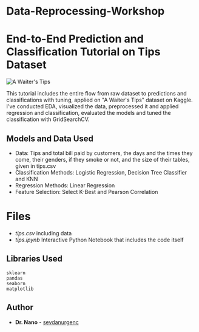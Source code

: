 # Data-Reprocessing-Workshop


# End-to-End Prediction and Classification Tutorial on Tips Dataset
![A Waiter's Tips](https://images-wixmp-ed30a86b8c4ca887773594c2.wixmp.com/f/05df8cc2-4413-4a7c-93c7-dbf7991b18a7/ddxyf0d-44c7e112-9fa3-46f2-9f70-a9af10326667.png/v1/fill/w_1079,h_537,q_80,strp/a_waiters__tips_by_markdownimgmn_ddxyf0d-fullview.jpg?token=eyJ0eXAiOiJKV1QiLCJhbGciOiJIUzI1NiJ9.eyJzdWIiOiJ1cm46YXBwOiIsImlzcyI6InVybjphcHA6Iiwib2JqIjpbW3siaGVpZ2h0IjoiPD01MzciLCJwYXRoIjoiXC9mXC8wNWRmOGNjMi00NDEzLTRhN2MtOTNjNy1kYmY3OTkxYjE4YTdcL2RkeHlmMGQtNDRjN2UxMTItOWZhMy00NmYyLTlmNzAtYTlhZjEwMzI2NjY3LnBuZyIsIndpZHRoIjoiPD0xMDc5In1dXSwiYXVkIjpbInVybjpzZXJ2aWNlOmltYWdlLm9wZXJhdGlvbnMiXX0.EXIAv4nm9B2xi2mbcZ52n58rfPGsiQeldOQ0Bj7fahY)

This tutorial includes the entire flow from raw dataset to predictions and classifications with tuning, applied on "A Waiter's Tips" dataset on Kaggle. I've conducted EDA, visualized the data, preprocessed it and applied regression and classification, evaluated the models and tuned the classification with GridSearchCV.

## Models and Data Used

-   Data: Tips and total bill paid by customers, the days and the times they come, their genders, if they smoke or not, and the size of their tables, given in tips.csv
-   Classification Methods: Logistic Regression, Decision Tree Classifier and KNN
- Regression Methods: Linear Regression
- Feature Selection: Select K-Best and Pearson Correlation

# Files

- *tips.csv* including data
- *tips.ipynb* Interactive Python Notebook that includes the code itself

## Libraries Used

    sklearn
    pandas
    seaborn
    matplotlib


## Author

-   **Dr. Nano**  - [sevdanurgenc](https://github.com/sevdanurgenc)
